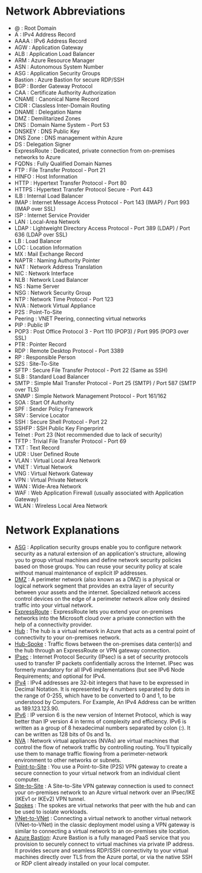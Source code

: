 # Network Abbreviations
- @ : Root Domain
- A : IPv4 Address Record
- AAAA : IPv6 Address Record
- AGW : Application Gateway
- ALB : Application Load Balancer
- ARM : Azure Resource Manager
- ASN : Autonomous System Number
- ASG : Application Security Groups 
- Bastion : Azure Bastion for secure RDP/SSH
- BGP : Border Gateway Protocol
- CAA : Certificate Authority Authorization
- CNAME : Canonical Name Record
- CIDR : Classless Inter-Domain Routing
- DNAME : Delegation Name
- DMZ : Demilitarized Zones
- DNS : Domain Name System - Port 53
- DNSKEY : DNS Public Key
- DNS Zone : DNS management within Azure
- DS : Delegation Signer
- ExpressRoute : Dedicated, private connection from on-premises networks to Azure
- FQDNs : Fully Qualified Domain Names
- FTP : File Transfer Protocol - Port 21
- HINFO : Host Information
- HTTP : Hypertext Transfer Protocol - Port 80
- HTTPS : Hypertext Transfer Protocol Secure - Port 443
- ILB : Internal Load Balancer
- IMAP : Internet Message Access Protocol - Port 143 (IMAP) / Port 993 (IMAP over SSL)
- ISP : Internet Service Provider
- LAN : Local-Area Network
- LDAP : Lightweight Directory Access Protocol - Port 389 (LDAP) / Port 636 (LDAP over SSL)
- LB : Load Balancer
- LOC : Location Information
- MX : Mail Exchange Record
- NAPTR : Naming Authority Pointer
- NAT : Network Address Translation
- NIC : Network Interface
- NLB : Network Load Balancer
- NS : Name Server
- NSG : Network Security Group
- NTP : Network Time Protocol - Port 123
- NVA : Network Virtual Appliance
- P2S : Point-To-Site
- Peering : VNET Peering, connecting virtual networks
- PIP : Public IP
- POP3 : Post Office Protocol 3 - Port 110 (POP3) / Port 995 (POP3 over SSL)
- PTR : Pointer Record
- RDP : Remote Desktop Protocol - Port 3389
- RP : Responsible Person
- S2S : Site-To-Site
- SFTP : Secure File Transfer Protocol - Port 22 (Same as SSH)
- SLB : Standard Load Balancer
- SMTP : Simple Mail Transfer Protocol - Port 25 (SMTP) / Port 587 (SMTP over TLS)
- SNMP : Simple Network Management Protocol - Port 161/162
- SOA : Start Of Authority
- SPF : Sender Policy Framework
- SRV : Service Locator
- SSH : Secure Shell Protocol - Port 22
- SSHFP : SSH Public Key Fingerprint
- Telnet : Port 23 (Not recommended due to lack of security)
- TFTP : Trivial File Transfer Protocol - Port 69
- TXT : Text Record
- UDR : User Defined Route
- VLAN : Virtual Local Area Network
- VNET : Virtual Network
- VNG : Virtual Network Gateway
- VPN : Virtual Private Network
- WAN : Wide-Area Network
- WAF : Web Application Firewall (usually associated with Application Gateway)
- WLAN : Wireless Local Area Network

# Network Explanations
- [ASG](https://learn.microsoft.com/en-us/azure/virtual-network/network-security-groups-overview) : Application security groups enable you to configure network security as a natural extension of an application's structure, allowing you to group virtual machines and define network security policies based on those groups. You can reuse your security policy at scale without manual maintenance of explicit IP addresses.
- [DMZ](https://learn.microsoft.com/en-us/azure/security/fundamentals/network-best-practices) : A perimeter network (also known as a DMZ) is a physical or logical network segment that provides an extra layer of security between your assets and the internet. Specialized network access control devices on the edge of a perimeter network allow only desired traffic into your virtual network.
- [ExpressRoute](https://learn.microsoft.com/en-us/azure/architecture/reference-architectures/hybrid-networking/expressroute) : ExpressRoute lets you extend your on-premises networks into the Microsoft cloud over a private connection with the help of a connectivity provider.
- [Hub](https://learn.microsoft.com/en-us/azure/architecture/networking/architecture/hub-spoke-vwan-architecture) : The hub is a virtual network in Azure that acts as a central point of connectivity to your on-premises network.
- [Hub-Spoke](https://learn.microsoft.com/en-us/azure/architecture/networking/architecture/hub-spoke-vwan-architecture) : Traffic flows between the on-premises data center(s) and the hub through an ExpressRoute or VPN gateway connection.
- [IPsec](https://learn.microsoft.com/en-us/windows/win32/fwp/ipsec-configuration#what-is-ipsec) : Internet Protocol Security (IPsec) is a set of security protocols used to transfer IP packets confidentially across the Internet. IPsec was formerly mandatory for all IPv6 implementations (but see IPv6 Node Requirements; and optional for IPv4.
- [IPv4](https://www.geeksforgeeks.org/differences-between-ipv4-and-ipv6/) : IPv4 addresses are 32-bit integers that have to be expressed in Decimal Notation. It is represented by 4 numbers separated by dots in the range of 0-255, which have to be converted to 0 and 1, to be understood by Computers. For Example, An IPv4 Address can be written as 189.123.123.90.
- [IPv6](https://www.geeksforgeeks.org/differences-between-ipv4-and-ipv6/) : IP version 6 is the new version of Internet Protocol, which is way better than IP version 4 in terms of complexity and efficiency. IPv6 is written as a group of 8 hexadecimal numbers separated by colon (:). It can be written as 128 bits of 0s and 1s.
- [NVA](https://learn.microsoft.com/en-us/azure/well-architected/service-guides/network-virtual-appliances/reliability) : Network virtual appliances (NVAs) are virtual machines that control the flow of network traffic by controlling routing. You'll typically use them to manage traffic flowing from a perimeter-network environment to other networks or subnets.
- [Point-to-Site](https://learn.microsoft.com/en-us/azure/vpn-gateway/vpn-gateway-howto-point-to-site-classic-azure-portal) : You use a Point-to-Site (P2S) VPN gateway to create a secure connection to your virtual network from an individual client computer.
- [Site-to-Site](https://learn.microsoft.com/en-us/azure/vpn-gateway/vpn-gateway-howto-site-to-site-classic-portal) : A Site-to-Site VPN gateway connection is used to connect your on-premises network to an Azure virtual network over an IPsec/IKE (IKEv1 or IKEv2) VPN tunnel.
- [Spokes](https://learn.microsoft.com/en-us/azure/architecture/networking/architecture/hub-spoke-vwan-architecture) : The spokes are virtual networks that peer with the hub and can be used to isolate workloads.
- [VNet-to-VNet](https://learn.microsoft.com/en-us/azure/vpn-gateway/vpn-gateway-howto-vnet-vnet-portal-classic) : Connecting a virtual network to another virtual network (VNet-to-VNet) in the classic deployment model using a VPN gateway is similar to connecting a virtual network to an on-premises site location.
- [Azure Bastion](https://learn.microsoft.com/en-us/azure/bastion/bastion-overview): Azure Bastion is a fully managed PaaS service that you provision to securely connect to virtual machines via private IP address. It provides secure and seamless RDP/SSH connectivity to your virtual machines directly over TLS from the Azure portal, or via the native SSH or RDP client already installed on your local computer.
